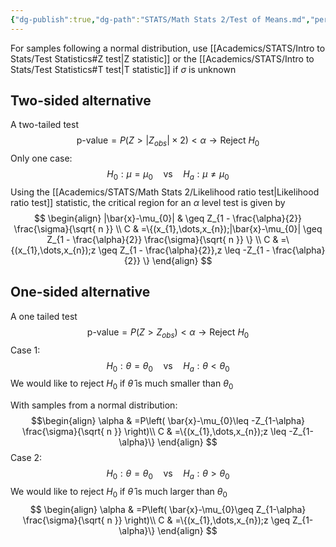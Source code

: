 ```yaml
---
{"dg-publish":true,"dg-path":"STATS/Math Stats 2/Test of Means.md","permalink":"/stats/math-stats-2/test-of-means/","created":"2025-03-21T20:05:06.836-04:00","updated":"2025-07-07T17:32:42.579-04:00"}
---
```


For samples following a normal distribution, use [[Academics/STATS/Intro to Stats/Test Statistics#Z test\|Z statistic]] or the [[Academics/STATS/Intro to Stats/Test Statistics#T test\|T statistic]] if $\sigma$ is unknown 
## Two-sided alternative
A two-tailed test
$$
\text{p-value}=P(Z>|Z_{obs}| \times 2) < \alpha \longrightarrow \text{Reject }H_{0}
$$
Only one case:
$$
H_{0}:\mu=\mu_{0}\quad \text{vs} \quad H_{a}:\mu \neq \mu_{0}
$$
Using the [[Academics/STATS/Math Stats 2/Likelihood ratio test\|Likelihood ratio test]] statistic, the critical region for an $\alpha$ level test is given by
$$
\begin{align}
|\bar{x}-\mu_{0}|  & \geq Z_{1 - \frac{\alpha}{2}} \frac{\sigma}{\sqrt{ n }}  \\
C & =\{(x_{1},\dots,x_{n});|\bar{x}-\mu_{0}|  \geq Z_{1 - \frac{\alpha}{2}} \frac{\sigma}{\sqrt{ n }} \} \\
C & =\{(x_{1},\dots,x_{n});z  \geq Z_{1 - \frac{\alpha}{2}},z  \leq -Z_{1 - \frac{\alpha}{2}} \} 
\end{align}
$$

## One-sided alternative
A one tailed test
$$
\text{p-value}=P(Z>Z_{obs}) < \alpha \longrightarrow \text{Reject }H_{0}
$$
Case 1:
$$
H_{0}: \theta=\theta_{0} \quad \text{vs} \quad H_{a}: \theta<\theta_{0}
$$
We would like to reject $H_{0}$ if $\hat{\theta}$ is much smaller than $\theta_{0}$

With samples from a normal distribution:
$$\begin{align}
\alpha & =P\left( \bar{x}-\mu_{0}\leq -Z_{1-\alpha} \frac{\sigma}{\sqrt{ n }} \right)\\
C & =\{(x_{1},\dots,x_{n});z \leq -Z_{1-\alpha}\}
\end{align}
$$
Case 2:
$$
H_{0}: \theta=\theta_{0} \quad \text{vs} \quad H_{a}: \theta>\theta_{0}
$$
We would like to reject $H_{0}$ if $\hat{\theta}$ is much larger than $\theta_{0}$
$$
\begin{align}
\alpha & =P\left( \bar{x}-\mu_{0}\geq Z_{1-\alpha} \frac{\sigma}{\sqrt{ n }} \right)\\
C & =\{(x_{1},\dots,x_{n});z \geq Z_{1-\alpha}\}
\end{align}
$$
